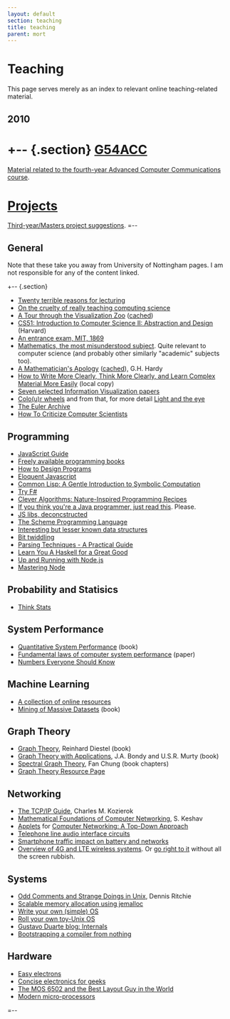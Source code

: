 ```yaml
---
layout: default
section: teaching
title: teaching
parent: mort
---
```


Teaching
========

This page serves merely as an index to relevant online
teaching-related material.


2010
----

+-- {.section}
[G54ACC][g54acc]
======

[Material related to the fourth-year Advanced Computer Communications course][g54acc].


[Projects][]
========

[Third-year/Masters project suggestions][projects].
=--

[projects]: 2010-projects/
[g54acc]: 2010-g54acc/



General
-------

Note that these take you away from University of Nottingham pages.  I
am not responsible for any of the content linked.

+-- {.section}

+ [Twenty terrible reasons for
  lecturing](http://www.brookes.ac.uk/services/ocsd/2_learntch/20reasons.html) 
+ [On the cruelty of really teaching computing
  science](http://userweb.cs.utexas.edu/users/EWD/transcriptions/EWD10xx/EWD1036.html)
+ [A Tour through the Visualization
  Zoo](http://queue.acm.org/detail.cfm?id=1805128) ([cached](./material/p20-heer.pdf))
+ [CS51: Introduction to Computer Science II: Abstraction and
  Design](http://www.seas.harvard.edu/courses/cs51) (Harvard)
+ [An entrance exam, MIT,
  1869](http://libraries.mit.edu/archives/exhibits/exam/index.html) 
+ [Mathematics, the most misunderstood
  subject](http://www.fordham.edu/academics/programs_at_fordham_/mathematics_departme/what_math/index.asp).
  Quite relevant to computer science (and probably other similarly
  "academic" subjects too).
+ [A Mathematician's Apology](http://www.math.ualberta.ca/mss/)
  ([cached](./material/GHHardy-AMathematiciansApology.pdf)),
  G.H. Hardy
+ [How to Write More Clearly, Think More Clearly, and Learn Complex
  Material More Easily](./material/WriteThinkLearn.pdf) (local copy)
+ [Seven selected Information Visualization
  papers](http://fellinlovewithdata.com/guides/7-classic-foundational-vis-papers) 
+ [Colo(u)r wheels](http://blog.asmartbear.com/color-wheels.html) and
  from that, for more detail [Light and the
  eye](http://www.handprint.com/HP/WCL/color1.html) 
+ [The Euler Archive](http://www.math.dartmouth.edu/~euler/)
+ [How To Criticize Computer
  Scientists](http://www.cs.purdue.edu/homes/dec/essay.criticize.html)


Programming
-----------

+ [JavaScript Guide](https://developer.mozilla.org/en/JavaScript/Guide)
+ [Freely available programming
  books](http://stackoverflow.com/questions/194812/list-of-freely-available-programming-books)
+ [How to Design Programs](http://htdp.org/2003-09-26/Book/)
+ [Eloquent Javascript](http://eloquentjavascript.net/)
+ [Common Lisp: A Gentle Introduction to Symbolic
  Computation](http://www.cs.cmu.edu/~dst/LispBook/index.html)
+ [Try F#](http://tryfs.net/)
+ [Clever Algorithms: Nature-Inspired Programming
  Recipes](http://www.cleveralgorithms.com/) 
+ [If you think you're a Java programmer, just read
  this](http://chaosinmotion.com/blog/?p=622).  Please.
+ [JS libs,
  deconcstructed](http://www.keyframesandcode.com/resources/javascript/deconstructed/)
+ [The Scheme Programming Language](http://scheme.com/tspl4/)
+ [Interesting but lesser known data
  structures](http://stackoverflow.com/questions/500607/what-are-the-lesser-known-but-cool-data-structures) 
+ [Bit twiddling](http://graphics.stanford.edu/~seander/bithacks.html)
+ [Parsing Techniques - A Practical
  Guide](http://www.few.vu.nl/~dick/PTAPG.html)
+ [Learn You A Haskell for a Great
  Good](http://learnyouahaskell.com/chapters)
+ [Up and Running with
  Node.js](http://ofps.oreilly.com/titles/9781449398583/index.html) 
+ [Mastering Node](https://github.com/visionmedia/masteringnode/)


Probability and Statisics
-------------------------

+ [Think Stats](http://www.greenteapress.com/thinkstats/)


System Performance
------------------

+ [Quantitative System
  Performance](http://www.cs.washington.edu/homes/lazowska/qsp/)
  (book) 
+ [Fundamental laws of computer system
  performance](http://doi.acm.org/10.1145/800200.806196) (paper) 
+ [Numbers Everyone Should
  Know](http://highscalability.com/numbers-everyone-should-know) 


Machine Learning
----------------

+ [A collection of online resources](http://metaoptimize.com/qa/questions/186/)
+ [Mining of Massive
  Datasets](http://infolab.stanford.edu/~ullman/pub/book.pdf) (book)


Graph Theory
------------

+ [Graph Theory](http://diestel-graph-theory.com/), Reinhard Diestel (book)
+ [Graph Theory with
  Applications](http://www.ecp6.jussieu.fr/pageperso/bondy/books/gtwa/gtwa.html),
  J.A. Bondy and U.S.R. Murty (book) 
+ [Spectral Graph
  Theory](http://www.math.ucsd.edu/~fan/research/revised.html), Fan
  Chung (book chapters) 
+ [Graph Theory Resource
  Page](http://www.mongoosemetrics.com/phone-articles/graph-theory-resource-page.php) 


Networking
----------

+ [The TCP/IP Guide](http://www.tcpipguide.com/free/index.htm), Charles M. Kozierok
+ [Mathematical Foundations of Computer
  Networking](http://blizzard.cs.uwaterloo.ca/keshav/mediawiki-1.4.7/index.php/Mathematical_Foundations_of_Computer_Networking), 
  S. Keshav
+ [Applets](http://wps.aw.com/aw_kurose_network_5/111/28536/7305314.cw/index.html)
  for
  [Computer Networking: A Top-Down Approach](http://www.aw-bc.com/kurose_ross/)
+ [Telephone line audio interface circuits](http://www.epanorama.net/circuits/teleinterface.html)
+ [Smartphone traffic impact on battery and networks](https://labs.ericsson.com/developer-community/blog/smartphone-traffic-impact-battery-and-networks)
+ [Overview of 4G and LTE wireless
  systems](http://host.comsoc.org/freetutorial/anritsu4/anritsu4.html). Or
  [go right to
  it](http://host.comsoc.org/freetutorial/anritsu4/Myung/sun_tut8.htm)
  without all the screen rubbish. 


Systems
-------

+ [Odd Comments and Strange Doings in
  Unix](http://cm.bell-labs.com/cm/cs/who/dmr/odd.html), Dennis
  Ritchie 
+ [Scalable memory allocation using
  jemalloc](http://www.facebook.com/notes/facebook-engineering/scalable-memory-allocation-using-jemalloc/480222803919)
+ [Write your own (simple)
  OS](http://mikeos.berlios.de/write-your-own-os.html) 
+ [Roll your own toy-Unix
  OS](http://www.jamesmolloy.co.uk/tutorial_html/index.html)
+ [Gustavo Duarte blog:
  Internals](http://duartes.org/gustavo/blog/category/internals)
+ [Bootstrapping a compiler from
  nothing](http://homepage.ntlworld.com/edmund.grimley-evans/bcompiler.html) 


Hardware
--------

+ [Easy electrons](http://jeelabs.net/projects/cafe/wiki/Easy_Electrons)
+ [Concise electronics for
  geeks](http://lcamtuf.coredump.cx/electronics/) 
+ [The MOS 6502 and the Best Layout Guy in the
  World](http://research.swtch.com/2011/01/mos-6502-and-best-layout-guy-in-world.html)
+ [Modern
  micro-processors](http://www.lighterra.com/papers/modernmicroprocessors/)

=--



